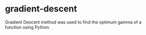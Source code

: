 # gradient-descent
Gradient Descent method was used to find the optimum gamma of a function using Python.

